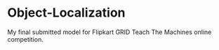 # Object-Localization
My final submitted model for Flipkart GRID Teach The Machines online competition. 
